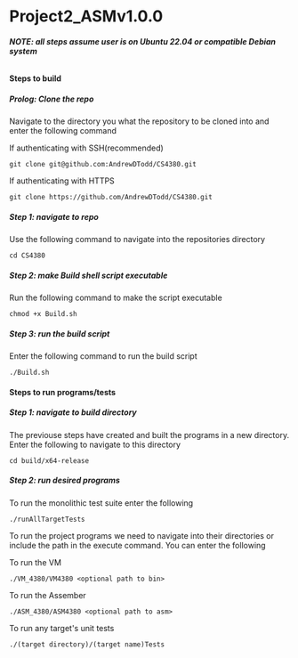 # Project2_ASMv1.0.0  

###### **NOTE: all steps assume user is on Ubuntu 22.04 or compatible Debian system**  
#### Steps to build  
##### Prolog: Clone the repo  
Navigate to the directory you what the repository to be cloned into and enter the following command  

If authenticating with SSH(recommended)  
  
    git clone git@github.com:AndrewDTodd/CS4380.git

If authenticating with HTTPS  

    git clone https://github.com/AndrewDTodd/CS4380.git

##### Step 1: navigate to repo  
Use the following command to navigate into the repositories directory  

    cd CS4380

##### Step 2: make Build shell script executable  
Run the following command to make the script executable  

    chmod +x Build.sh

##### Step 3: run the build script
Enter the following command to run the build script

    ./Build.sh

#### Steps to run programs/tests  
##### Step 1: navigate to build directory  
The previouse steps have created and built the programs in a new directory. Enter the following to navigate to this directory  

    cd build/x64-release

##### Step 2: run desired programs
To run the monolithic test suite enter the following

    ./runAllTargetTests

To run the project programs we need to navigate into their directories or include the path in the execute command. You can enter the following

To run the VM  

    ./VM_4380/VM4380 <optional path to bin>

To run the Assember  
    
    ./ASM_4380/ASM4380 <optional path to asm>

To run any target's unit tests  

    ./(target directory)/(target name)Tests

